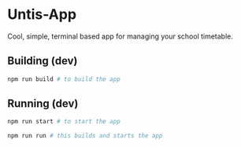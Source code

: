 # Untis-App

Cool, simple, terminal based app for managing your school timetable.

## Building (dev)

```bash
npm run build # to build the app
```

## Running (dev)

```bash
npm run start # to start the app
```

```bash
npm run run # this builds and starts the app
```
